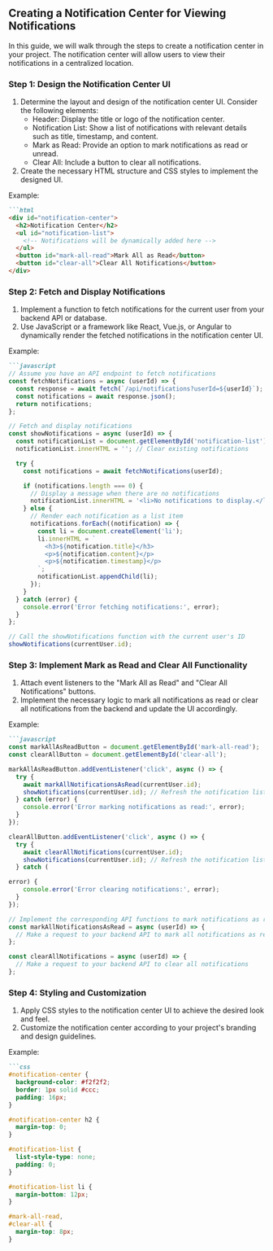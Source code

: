 

## Creating a Notification Center for Viewing Notifications

In this guide, we will walk through the steps to create a notification center in your project. The notification center will allow users to view their notifications in a centralized location.

### Step 1: Design the Notification Center UI

1. Determine the layout and design of the notification center UI. Consider the following elements:
   - Header: Display the title or logo of the notification center.
   - Notification List: Show a list of notifications with relevant details such as title, timestamp, and content.
   - Mark as Read: Provide an option to mark notifications as read or unread.
   - Clear All: Include a button to clear all notifications.
2. Create the necessary HTML structure and CSS styles to implement the designed UI.

Example:
```markdown
```html
<div id="notification-center">
  <h2>Notification Center</h2>
  <ul id="notification-list">
    <!-- Notifications will be dynamically added here -->
  </ul>
  <button id="mark-all-read">Mark All as Read</button>
  <button id="clear-all">Clear All Notifications</button>
</div>
```

### Step 2: Fetch and Display Notifications

1. Implement a function to fetch notifications for the current user from your backend API or database.
2. Use JavaScript or a framework like React, Vue.js, or Angular to dynamically render the fetched notifications in the notification center UI.

Example:
```markdown
```javascript
// Assume you have an API endpoint to fetch notifications
const fetchNotifications = async (userId) => {
  const response = await fetch(`/api/notifications?userId=${userId}`);
  const notifications = await response.json();
  return notifications;
};

// Fetch and display notifications
const showNotifications = async (userId) => {
  const notificationList = document.getElementById('notification-list');
  notificationList.innerHTML = ''; // Clear existing notifications

  try {
    const notifications = await fetchNotifications(userId);

    if (notifications.length === 0) {
      // Display a message when there are no notifications
      notificationList.innerHTML = '<li>No notifications to display.</li>';
    } else {
      // Render each notification as a list item
      notifications.forEach((notification) => {
        const li = document.createElement('li');
        li.innerHTML = `
          <h3>${notification.title}</h3>
          <p>${notification.content}</p>
          <p>${notification.timestamp}</p>
        `;
        notificationList.appendChild(li);
      });
    }
  } catch (error) {
    console.error('Error fetching notifications:', error);
  }
};

// Call the showNotifications function with the current user's ID
showNotifications(currentUser.id);
```

### Step 3: Implement Mark as Read and Clear All Functionality

1. Attach event listeners to the "Mark All as Read" and "Clear All Notifications" buttons.
2. Implement the necessary logic to mark all notifications as read or clear all notifications from the backend and update the UI accordingly.

Example:
```markdown
```javascript
const markAllAsReadButton = document.getElementById('mark-all-read');
const clearAllButton = document.getElementById('clear-all');

markAllAsReadButton.addEventListener('click', async () => {
  try {
    await markAllNotificationsAsRead(currentUser.id);
    showNotifications(currentUser.id); // Refresh the notification list
  } catch (error) {
    console.error('Error marking notifications as read:', error);
  }
});

clearAllButton.addEventListener('click', async () => {
  try {
    await clearAllNotifications(currentUser.id);
    showNotifications(currentUser.id); // Refresh the notification list
  } catch (

error) {
    console.error('Error clearing notifications:', error);
  }
});

// Implement the corresponding API functions to mark notifications as read and clear notifications from the backend
const markAllNotificationsAsRead = async (userId) => {
  // Make a request to your backend API to mark all notifications as read
};

const clearAllNotifications = async (userId) => {
  // Make a request to your backend API to clear all notifications
};
```

### Step 4: Styling and Customization

1. Apply CSS styles to the notification center UI to achieve the desired look and feel.
2. Customize the notification center according to your project's branding and design guidelines.

Example:
```markdown
```css
#notification-center {
  background-color: #f2f2f2;
  border: 1px solid #ccc;
  padding: 16px;
}

#notification-center h2 {
  margin-top: 0;
}

#notification-list {
  list-style-type: none;
  padding: 0;
}

#notification-list li {
  margin-bottom: 12px;
}

#mark-all-read,
#clear-all {
  margin-top: 8px;
}
```

